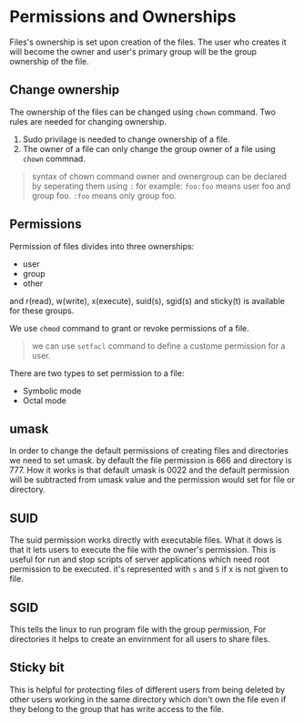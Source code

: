 # Permissions and Ownerships

Files's ownership is set upon creation of the files. The user who creates it will become the owner and user's primary group will be the group ownership of the file.

## Change ownership

The ownership of the files can be changed using `chown` command. Two rules are needed for changing ownership.

1. Sudo privilage is needed to change ownership of a file.
2. The owner of a file can only change the group owner of a file using `chown` commnad.

> syntax of chown command owner and ownergroup can be declared by seperating them using `:` for example: `foo:foo` means user foo and group foo. `:foo` means only group foo.

## Permissions

Permission of files divides into three ownerships:

* user
* group
* other

and r(read), w(write), x(execute), suid(s), sgid(s) and sticky(t) is available for these groups.

We use `chmod` command to grant or revoke permissions of a file.

> we can use `setfacl` command to define a custome permission for a user.

There are two types to set permission to a file:

* Symbolic mode
* Octal mode

## umask

In order to change the default permissions of creating files and directories we need to set umask.
by default the file permission is 666 and directory is 777.
How it works is that default umask is 0022 and the default permission will be subtracted from umask value and the permission would set for file or directory.

## SUID

The suid permission works directly with executable files. What it dows is that it lets users to execute the file with the owner's permission. This is useful for run and stop scripts of server applications which need root permission to be executed. it's represented with `s` and `S` if x is not given to file.

## SGID

This tells the linux to run program file with the group permission, For directories it helps to create an envirnment for all users to share files.

## Sticky bit

This is helpful for protecting files of different users from being deleted by other users working in the same directory which don't own the file even if they belong to the group that has write access to the file.
